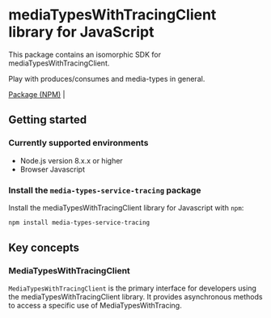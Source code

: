 # mediaTypesWithTracingClient library for JavaScript

This package contains an isomorphic SDK for mediaTypesWithTracingClient.

Play with produces/consumes and media-types in general.

[Package (NPM)](https://www.npmjs.com/package/media-types-service-tracing) |

## Getting started

### Currently supported environments

- Node.js version 8.x.x or higher
- Browser Javascript


### Install the `media-types-service-tracing` package

Install the mediaTypesWithTracingClient library for Javascript with `npm`:

```bash
npm install media-types-service-tracing
```


## Key concepts

### MediaTypesWithTracingClient

`MediaTypesWithTracingClient` is the primary interface for developers using the mediaTypesWithTracingClient library. It provides asynchronous methods to access a specific use of MediaTypesWithTracing.